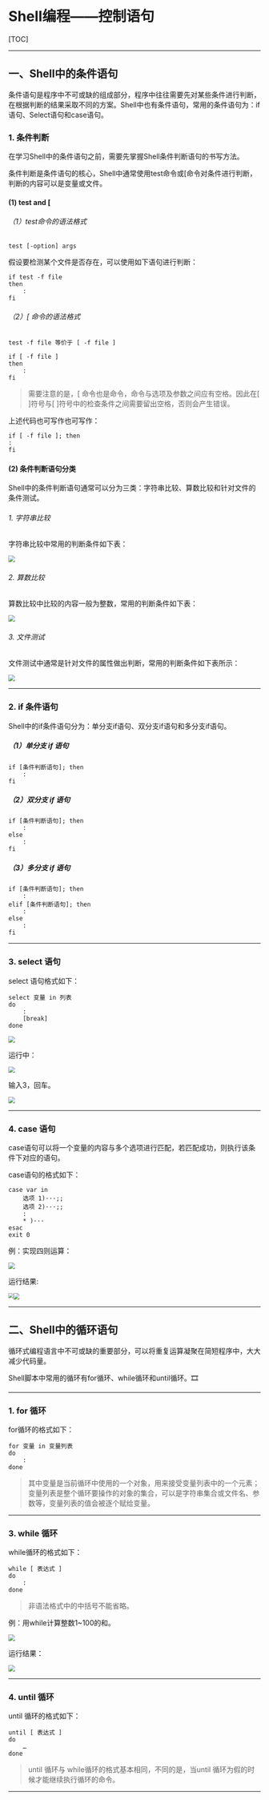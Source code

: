 # Shell编程——控制语句

[TOC]

---



## 一、Shell中的条件语句

条件语句是程序中不可或缺的组成部分，程序中往往需要先对某些条件进行判断，在根据判断的结果采取不同的方案。Shell中也有条件语句，常用的条件语句为：if语句、Select语句和case语句。

### 1. 条件判断

​	在学习Shell中的条件语句之前，需要先掌握Shell条件判断语句的书写方法。

​	条件判断是条件语句的核心，Shell中通常使用test命令或[命令对条件进行判断，判断的内容可以是变量或文件。

<!--前文提到，每个脚本程序的末尾最好加上exit命令，以便提供该脚本返回值给其他脚本程序，而这些退出码往往应用于条件判断中。-->

#### (1) test and [

###### （1）test命令的语法格式

```shell
test [-option] args
```

假设要检测某个文件是否存在，可以使用如下语句进行判断：

```shell
if test -f file
then
	:
fi
```

###### （2）[ 命令的语法格式

```shell
test -f file 等价于 [ -f file ]
```

```shell
if [ -f file ]
then
	:
fi
```

> 需要注意的是，[ 命令也是命令，命令与选项及参数之间应有空格。因此在[ ]符号与[ ]符号中的检查条件之间需要留出空格，否则会产生错误。

上述代码也可写作也可写作：

```shell
if [ -f file ]; then
:
fi
```

#### (2) 条件判断语句分类

Shell中的条件判断语句通常可以分为三类：字符串比较、算数比较和针对文件的条件测试。

###### 1. 字符串比较

字符串比较中常用的判断条件如下表：

<img src="..\..\pictures\condition_judge_script.png" style="zoom:80%;" />

###### 2. 算数比较

算数比较中比较的内容一般为整数，常用的判断条件如下表：

<img src="..\..\pictures\condition_judge_script_number.png" style="zoom:80%;" />

###### 3. 文件测试

文件测试中通常是针对文件的属性做出判断，常用的判断条件如下表所示：

<img src="..\..\pictures\condition_judge_script_file.png" style="zoom:80%;" />

---

### 2. if 条件语句

Shell中的if条件语句分为：单分支if语句、双分支if语句和多分支if语句。

##### （1）单分支 if 语句

```shell
if [条件判断语句]; then
	:
fi
```

##### （2）双分支 if 语句

```shell
if [条件判断语句]; then
	:
else
	:
fi
```

##### （3）多分支 if 语句

```shell
if [条件判断语句]; then
	:
elif [条件判断语句]; then
	:
else
	:
fi
```

---

### 3. select 语句

select 语句格式如下：

```shell
select 变量 in 列表
do
	:
	[break]
done
```

<!--Shell中select语句可以将选项列表做出类似目录的形式，以交互的形式选择列表中的数据，传入select语句中的主体部分加以执行。-->

<img src="..\..\pictures\shell_select_script_use.jpg" style="zoom:80%;" />

运行中：

<img src="..\..\pictures\shell_select_script_use_runtime.jpg" style="zoom:80%;" />

输入3，回车。

<img src="..\..\pictures\shell_select_script_use_runtime2.jpg" style="zoom:80%;" />

---

### 4. case 语句

​	case语句可以将一个变量的内容与多个选项进行匹配，若匹配成功，则执行该条件下对应的语句。

case语句的格式如下：

```shell
case var in
	选项 1)···;;
	选项 2)···;;
	:
	* )···
esac
exit 0
```

例：实现四则运算：

<img src="..\..\pictures\shell_script_fournumber_calculate.jpg" style="zoom:80%;" />

运行结果:

<img src="..\..\pictures\shell_script_fournumber_calculate_runtime.jpg" style="zoom:80%;" />

<img src="..\..\pictures\case_another_shell.png" style="zoom: 60%;float:left" />

---



## 二、Shell中的循环语句

循环式编程语言中不可或缺的重要部分，可以将重复运算凝聚在简短程序中，大大减少代码量。

Shell脚本中常用的循环有for循环、while循环和until循环。:film_strip:

---

### 1. for 循环

for循环的格式如下：

```shell
for 变量 in 变量列表
do
	:
done
```

> 其中变量是当前循环中使用的一个对象，用来接受变量列表中的一个元素；变量列表是整个循环要操作的对象的集合，可以是字符串集合或文件名、参数等，变量列表的值会被逐个赋给变量。

<!--每个变量可以用引号单独引起来，但是不能将整个列表置于一对引号中，因为一对引号引起来的值会被视为一个变量-->

---

### 3. while 循环

while循环的格式如下：

```shell
while [ 表达式 ]
do
	:
done
```

>  非语法格式中的中括号不能省略。

例：用while计算整数1~100的和。

<img src="..\..\pictures\shell_while_script .jpg" style="zoom:80%;" />

运行结果：

<img src="..\..\pictures\shell_while_script_runtime.jpg" style="zoom:80%;" />

---

### 4. until 循环

until 循环的格式如下：

```shell
until [ 表达式 ]
do
	…
done
```

> until 循环与 while循环的格式基本相同，不同的是，当until 循环为假的时候才能继续执行循环的命令。

---
